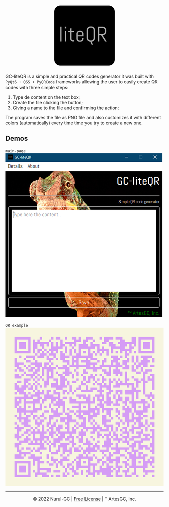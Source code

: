 <div align="center">

# ![liteqr-logo](./favicon/favicon-192x192.png)

</div>

GC-liteQR is a simple and practical QR codes generator
it was built with `PyQt6 + QSS + PyQRCode` frameworks allowing the user
to easily create QR codes with three simple steps:

1. Type de content on the text box;
2. Create the file clicking the button;
3. Giving a name to the file and confirming the action;

The program saves the file as PNG file and also customizes it
with different colors (automatically) every time time you try to create a new one.

## Demos

`main-page`
![main-demo](assets/maindemo.png)

`QR example`
![test-qr](assets/testqr.png)

---

<div align="center">

&copy; 2022 Nurul-GC |
[Free License](./LICENSE-EN) |
&trade; ArtesGC, Inc. 

</div>
